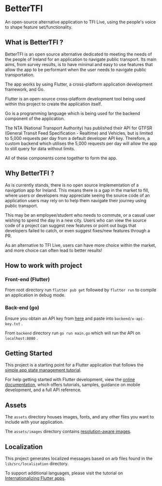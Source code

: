 # BetterTFI

An open-source alternative application to TFI Live, using the people's voice to shape feature set/functionality.

## What is BetterTFI ?

BetterTFI is an open source alternative dedicated to meeting the needs of the people of Ireland for an application to navigate public transport. Its main aims, from survey results, is to have minimal and easy to use features that allow the app to be performant when the user needs to navigate public transportation. 

The app works by using Flutter, a cross-platform application development framework, and Go.

Flutter is an open-source cross-platform development tool being used within this project to create the application itself. 

Go is a programming language which is being used for the backend component of the application. 

The NTA (National Transport Authority) has published their API for GTFSR (General Transit Feed Specification - Realtime) and Vehicles, but is limited to 5,000 requests per day from a default developer API key. Therefore, a custom backend which utilises the 5,000 requests per day will allow the app to still query for data without limits.

All of these components come together to form the app.

## Why BetterTFI ?

As is currently stands, there is no open source implementation of a navigation app for Ireland. This means there is a gap in the market to fill, where users or developers may appreciate seeing the source code of an application users may rely on to help them navigate their journey using public transport. 

This may be an employee/student who needs to commute, or a casual user wishing to spend the day in a new city. Users who can view the source code of a project can suggest new features or point out bugs that developers failed to catch, or even suggest fixes/new features through a PR.

As an alternative to TFI Live, users can have more choice within the market, and more choice can often lead to better results! 

## How to work with project

### Front-end (Flutter)
 
From root directory run `flutter pub get` followed by `flutter run` to compile an application in debug mode.

### Back-end (go)

Ensure you obtain an API key from [here](https://developer.nationaltransport.ie/api-details#api=gtfsr&operation=gtfsr-v2) and paste into `backend/x-api-key.txt` . 

From `backend` directory run `go run main.go` which will run the API on `localhost:8080` . 

## Getting Started

This project is a starting point for a Flutter application that follows the
[simple app state management
tutorial](https://flutter.dev/to/state-management-sample).

For help getting started with Flutter development, view the
[online documentation](https://docs.flutter.dev), which offers tutorials,
samples, guidance on mobile development, and a full API reference.

## Assets

The `assets` directory houses images, fonts, and any other files you want to
include with your application.

The `assets/images` directory contains [resolution-aware
images](https://flutter.dev/to/resolution-aware-images).

## Localization

This project generates localized messages based on arb files found in
the `lib/src/localization` directory.

To support additional languages, please visit the tutorial on
[Internationalizing Flutter apps](https://flutter.dev/to/internationalization).
